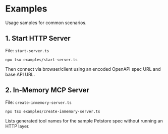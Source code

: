 # Examples

Usage samples for common scenarios.

## 1. Start HTTP Server
File: `start-server.ts`
```
npx tsx examples/start-server.ts
```
Then connect via browser/client using an encoded OpenAPI spec URL and base API URL.

## 2. In-Memory MCP Server
File: `create-inmemory-server.ts`
```
npx tsx examples/create-inmemory-server.ts
```
Lists generated tool names for the sample Petstore spec without running an HTTP layer.
